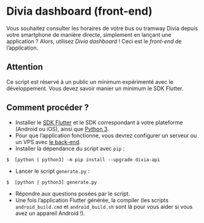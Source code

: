 # Divia dashboard (front-end)

Vous souhaitez consulter les horaires de votre bus ou tramway Divia depuis votre smartphone de manière directe, simplement en lançant une application&nbsp;? Alors, utilisez *Divia dashboard*&nbsp;! Ceci est le *front-end* de l’application.

## Attention
Ce script est réservé à un public un minimum expérimenté avec le développement. Vous devez savoir manier un minimum le SDK Flutter.

## Comment procéder&nbsp;?
* Installer le [SDK Flutter](https://flutter.dev/docs/get-started/install) et le SDK correspondant à votre plateforme (Android ou iOS), ainsi que [Python 3](https://www.python.org/downloads/).
* Pour que l’application fonctionne, vous devrez configurer un serveur ou un VPS avec [le back-end](https://github.com/filau/DiviaDashboard-back).
* Installer la dépendance du script avec `pip`&nbsp;:
```
$  [python | python3] -m pip install --upgrade divia-api
```
* Lancer le script `generate.py`&nbsp;:
```
$  [python | python3] generate.py
```
* Répondre aux questions posées par le script.
* Une fois l’application Flutter générée, la compiler (les scripts ` android_build.cmd` et `android_build.sh` sont là pour vous aider si vous avez un appareil Android&nbsp;!).
